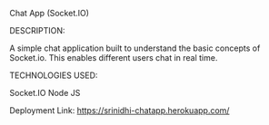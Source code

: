 Chat App (Socket.IO)

DESCRIPTION:

A simple chat application built to understand the basic concepts of Socket.io. This enables different users chat in real time.

TECHNOLOGIES USED:

Socket.IO
Node JS


Deployment Link:
https://srinidhi-chatapp.herokuapp.com/
